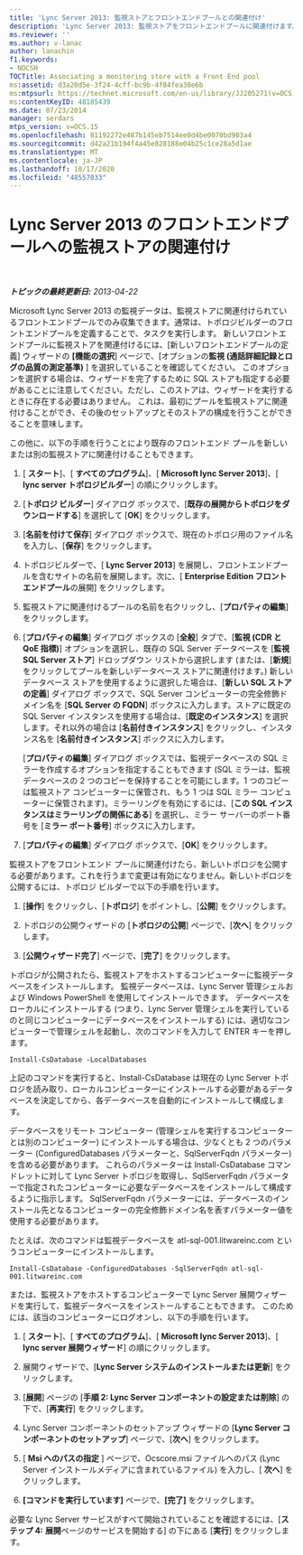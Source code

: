 ```yaml
---
title: 'Lync Server 2013: 監視ストアとフロントエンドプールとの関連付け'
description: 'Lync Server 2013: 監視ストアをフロントエンドプールに関連付けます。'
ms.reviewer: ''
ms.author: v-lanac
author: lanachin
f1.keywords:
- NOCSH
TOCTitle: Associating a monitoring store with a Front End pool
ms:assetid: d3a20d5e-3f24-4cff-bc9b-4f84fea30e6b
ms:mtpsurl: https://technet.microsoft.com/en-us/library/JJ205271(v=OCS.15)
ms:contentKeyID: 48185439
ms.date: 07/23/2014
manager: serdars
mtps_version: v=OCS.15
ms.openlocfilehash: 81192272e487b145eb7514ee0d4be0070bd903a4
ms.sourcegitcommit: d42a21b194f4a45e828188e04b25c1ce28a5d1ae
ms.translationtype: MT
ms.contentlocale: ja-JP
ms.lasthandoff: 10/17/2020
ms.locfileid: "48557033"
---
```

# <a name="associating-a-monitoring-store-with-a-front-end-pool-in-lync-server-2013"></a>Lync Server 2013 のフロントエンドプールへの監視ストアの関連付け

<div data-xmlns="http://www.w3.org/1999/xhtml">

<div class="topic" data-xmlns="http://www.w3.org/1999/xhtml" data-msxsl="urn:schemas-microsoft-com:xslt" data-cs="https://msdn.microsoft.com/">

<div data-asp="https://msdn2.microsoft.com/asp">



</div>

<div id="mainSection">

<div id="mainBody">

<span> </span>

_**トピックの最終更新日:** 2013-04-22_

Microsoft Lync Server 2013 の監視データは、監視ストアに関連付けられているフロントエンドプールでのみ収集できます。通常は、トポロジビルダーのフロントエンドプールを定義することで、タスクを実行します。 新しいフロントエンドプールに監視ストアを関連付けるには、[新しいフロントエンドプールの定義] ウィザードの **[機能の選択**] ページで、[オプションの**監視 (通話詳細記録とログの品質の測定基準)** ] を選択していることを確認してください。 このオプションを選択する場合は、ウィザードを完了するために SQL ストアも指定する必要があることに注意してください。ただし、このストアは、ウィザードを実行するときに存在する必要はありません。 これは、最初にプールを監視ストアに関連付けることができ、その後のセットアップとそのストアの構成を行うことができることを意味します。

この他に、以下の手順を行うことにより既存のフロントエンド プールを新しいまたは別の監視ストアに関連付けることもできます。

1.  [ **スタート**]、[ **すべてのプログラム**]、[ **Microsoft lync Server 2013**]、[ **lync server トポロジビルダー**] の順にクリックします。

2.  [**トポロジ ビルダー**] ダイアログ ボックスで、[**既存の展開からトポロジをダウンロードする**] を選択して [**OK**] をクリックします。

3.  [**名前を付けて保存**] ダイアログ ボックスで、現在のトポロジ用のファイル名を入力し、[**保存**] をクリックします。

4.  トポロジビルダーで、[ **Lync Server 2013**] を展開し、フロントエンドプールを含むサイトの名前を展開します。次に、[ **Enterprise Edition フロントエンドプール**の展開] をクリックします。

5.  監視ストアに関連付けるプールの名前を右クリックし、[**プロパティの編集**] をクリックします。

6.  [**プロパティの編集**] ダイアログ ボックスの [**全般**] タブで、[**監視 (CDR と QoE 指標)**] オプションを選択し、既存の SQL Server データベースを [**監視 SQL Server ストア**] ドロップダウン リストから選択します (または、[**新規**] をクリックしてプールを新しいデータベース ストアに関連付けます。) 新しいデータベース ストアを使用するように選択した場合は、[**新しい SQL ストアの定義**] ダイアログ ボックスで、SQL Server コンピューターの完全修飾ドメイン名を [**SQL Server の FQDN**] ボックスに入力します。ストアに既定の SQL Server インスタンスを使用する場合は、[**既定のインスタンス**] を選択します。それ以外の場合は [**名前付きインスタンス**] をクリックし、インスタンス名を [**名前付きインスタンス**] ボックスに入力します。
    
    [**プロパティの編集**] ダイアログ ボックスでは、監視データベースの SQL ミラーを作成するオプションを指定することもできます (SQL ミラーは、監視データベースの 2 つのコピーを保持することを可能にします。1 つのコピーは監視ストア コンピューターに保管され、もう 1 つは SQL ミラー コンピューターに保管されます)。ミラーリングを有効にするには、[**この SQL インスタンスはミラーリングの関係にある**] を選択し、ミラー サーバーのポート番号を [**ミラー ポート番号**] ボックスに入力します。

7.  [**プロパティの編集**] ダイアログ ボックスで、[**OK**] をクリックします。

監視ストアをフロントエンド プールに関連付けたら、新しいトポロジを公開する必要があります。これを行うまで変更は有効になりません。新しいトポロジを公開するには、トポロジ ビルダーで以下の手順を行います。

1.  [**操作**] をクリックし、[**トポロジ**] をポイントし、[**公開**] をクリックします。

2.  トポロジの公開ウィザードの [**トポロジの公開**] ページで、[**次へ**] をクリックします。

3.  [**公開ウィザード完了**] ページで、[**完了**] をクリックします。

トポロジが公開されたら、監視ストアをホストするコンピューターに監視データベースをインストールします。 監視データベースは、Lync Server 管理シェルおよび Windows PowerShell を使用してインストールできます。 データベースをローカルにインストールする (つまり、Lync Server 管理シェルを実行しているのと同じコンピューターにデータベースをインストールする) には、適切なコンピューターで管理シェルを起動し、次のコマンドを入力して ENTER キーを押します。

    Install-CsDatabase -LocalDatabases

上記のコマンドを実行すると、Install-CsDatabase は現在の Lync Server トポロジを読み取り、ローカルコンピューターにインストールする必要があるデータベースを決定してから、各データベースを自動的にインストールして構成します。

データベースをリモート コンピューター (管理シェルを実行するコンピューターとは別のコンピューター) にインストールする場合は、少なくとも 2 つのパラメーター (ConfiguredDatabases パラメーターと、SqlServerFqdn パラメーター) を含める必要があります。 これらのパラメーターは Install-CsDatabase コマンドレットに対して Lync Server トポロジを取得し、SqlServerFqdn パラメーターで指定されたコンピューターに必要なデータベースをインストールして構成するように指示します。 SqlServerFqdn パラメーターには、データベースのインストール先となるコンピューターの完全修飾ドメイン名を表すパラメーター値を使用する必要があります。

たとえば、次のコマンドは監視データベースを atl-sql-001.litwareinc.com というコンピューターにインストールします。

    Install-CsDatabase -ConfiguredDatabases -SqlServerFqdn atl-sql-001.litwareinc.com

または、監視ストアをホストするコンピューターで Lync Server 展開ウィザードを実行して、監視データベースをインストールすることもできます。 このためには、該当のコンピューターにログオンし、以下の手順を行います。

1.  [ **スタート**]、[ **すべてのプログラム**]、[ **Microsoft lync Server 2013**]、[ **lync server 展開ウィザード**] の順にクリックします。

2.  展開ウィザードで、[**Lync Server システムのインストールまたは更新**] をクリックします。

3.  [**展開**] ページの [**手順 2: Lync Server コンポーネントの設定または削除**] の下で、[**再実行**] をクリックします。

4.  Lync Server コンポーネントのセットアップ ウィザードの [**Lync Server コンポーネントのセットアップ**] ページで、[**次へ**] をクリックします。

5.  [ **Msi へのパスの指定** ] ページで、Ocscore.msi ファイルへのパス (Lync Server インストールメディアに含まれているファイル) を入力し、[ **次へ**] をクリックします。

6.  **[コマンドを実行しています]** ページで、**[完了]** をクリックします。

必要な Lync Server サービスがすべて開始されていることを確認するには、[**ステップ 4:** **展開**ページのサービスを開始する] の下にある [**実行**] をクリックします。

</div>

<span> </span>

</div>

</div>

</div>

